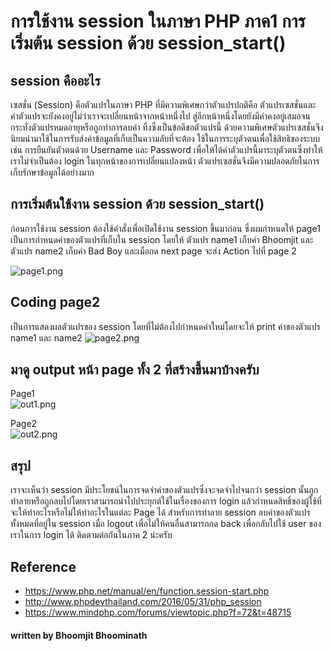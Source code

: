 # การใช้งาน session ในภาษา PHP ภาค1 การเริ่มต้น session ด้วย session_start()
## session คืออะไร
เซสชั่น (Session) คือตัวแปรในภาษา PHP ที่มีความพิเศษกว่าตัวแปรปกติคือ ตัวแปรเซสชั่นและค่าตัวแปรจะยังคงอยู่ไม่ว่าเราจะเปลี่ยนหน้าจากหน้าหนึ่งไป สู่อีกหน้าหนึ่งโดยยังมีค่าคงอยู่เสมอจนกระทั่งตัวแปรหมดอายุหรือถูกทำการลบค่า ทิ้งซึ่งเป็นข้อดีขอตัวแปรนี้ ด้วยความพิเศษตัวแปรเซสชั่นจึงนิยมนำมาใช้ในการรับส่งค่าข้อมูลที่เก็บเป็นความลับที่จะต้อง ใช้ในการระบุตัวตนเพื่อใช้สิทธิของระบบเช่น การยืนยันตัวตนด้วย Username และ Password เพื่อให้ได้ค่าตัวแปรนี้มาระบุตัวตนซึ่งทำให้เราไม่จำเป็นต้อง login ในทุกหน้าของการเปลี่ยนแปลงหน้า  ตัวแปรเซสชั่นจึงมีความปลอดภัยในการเก็บรักษาข้อมูลได้อย่างมาก
## การเริ่มต้นใช้งาน session ด้วย session_start()
ก่อนการใช้งาน session ต้องใช้คำสั่งเพื่อเปิดใช้งาน session ขึ้นมาก่อน ซึ่งผมกำหนดให้ page1 เป็นการกำหนดค่าของตัวแปรที่เก็บใน session โดยให้ ตัวแปร name1 เก็บค่า Bhoomjit และตัวแปร name2 เก็บค่า Bad Boy และเมือกด next page จะส่ง Action ไปที่ page 2

![page1.png](https://peegonggoy.github.io/Code4SecWeek/PicCode4Sec/page1.png)

## Coding page2 
เป็นการแสดงผลตัวแปรของ session โดยที่ไม่ต้องไปกำหนดค่าใหม่โดยจะให้ print ค่าของตัวแปร name1 และ name2
![page2.png](https://peegonggoy.github.io/Code4SecWeek/PicCode4Sec/page2.png)

## มาดู output หน้า page ทั้ง 2 ที่สร้างขึ้นมาบ้างครับ
Page1<br>
![out1.png](https://peegonggoy.github.io/Code4SecWeek/PicCode4Sec/out1.png)

Page2<br>
![out2.png](https://peegonggoy.github.io/Code4SecWeek/PicCode4Sec/out2.png)

## สรุป
เราจะเห็นว่า session มีประโยชน์ในการจดจำค่าของตัวแปรซึ่งจะจดจำไปจนกว่า session นั้นถูกทำลายหรือถูกลบไปโดยเราสามารถนำไปประยุกต์ใช้ในเรื่องของการ login แล้วกำหนดสิทธิ์ของผู้ใช้ที่จะให้ทำอะไรหรือไม่ให้ทำอะไรในแต่ละ Page ได้ สำหรับการทำลาย session ลบค่าของตัวแปรทั้งหมดที่อยู่ใน session เมื่อ logout เพื่อไม่ให้คนอื่นสามารถกด back เพื่อกลับไปใช้ user ของเราในการ login ได้ ติดตามต่อกันในภาค 2 น่ะครับ
## Reference
* https://www.php.net/manual/en/function.session-start.php
* http://www.phpdevthailand.com/2016/05/31/php_session
* https://www.mindphp.com/forums/viewtopic.php?f=72&t=48715

#### written by Bhoomjit Bhoominath


